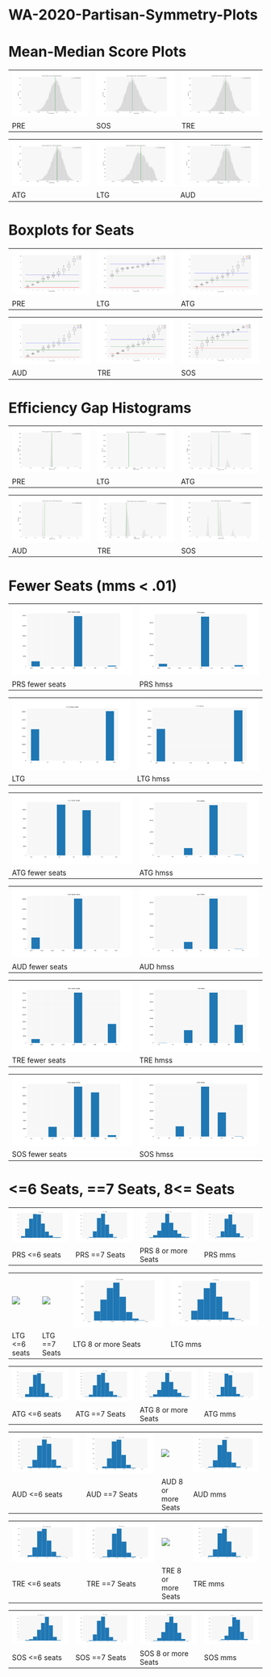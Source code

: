 # WA-2020-Partisan-Symmetry-Plots

# Mean-Median Score Plots 

<table> <tr><td><img src="https://github.com/PBabar1/WA-2020-Partisan-Symmetry-Plots/blob/main/PRSmm_hist.png"></td><td><img src="https://github.com/PBabar1/WA-2020-Partisan-Symmetry-Plots/blob/main/SOSmm_hist.png"></td><td><img src="https://github.com/PBabar1/WA-2020-Partisan-Symmetry-Plots/blob/main/TREmm_hist.png"></td></tr> <tr><td>PRE</td><td>SOS</td><td>TRE</td></tr> </table>
<table><tr><td><img src="https://github.com/PBabar1/WA-2020-Partisan-Symmetry-Plots/blob/main/ATGmm_hist.png"></td><td><img src="https://github.com/PBabar1/WA-2020-Partisan-Symmetry-Plots/blob/main/LTGmm_hist.png"></td><td><img src="https://github.com/PBabar1/WA-2020-Partisan-Symmetry-Plots/blob/main/AUDmm_hist.png"></td></tr> <tr><td>ATG</td><td>LTG</td><td>AUD</td></tr> </table>

# Boxplots for Seats 

<table> <tr><td><img src="https://github.com/PBabar1/WA-2020-Partisan-Symmetry-Plots/blob/main/PRS_box.png"></td><td><img src="https://github.com/PBabar1/WA-2020-Partisan-Symmetry-Plots/blob/main/LTG_box.png"></td><td><img src="https://github.com/PBabar1/WA-2020-Partisan-Symmetry-Plots/blob/main/ATG_box.png"></td></tr> <tr><td>PRE</td><td>LTG</td><td>ATG</td></tr> </table>
<table><tr><td><img src="https://github.com/PBabar1/WA-2020-Partisan-Symmetry-Plots/blob/main/AUD_box.png"></td><td><img src="https://github.com/PBabar1/WA-2020-Partisan-Symmetry-Plots/blob/main/TRE_box.png"></td><td><img src="https://github.com/PBabar1/WA-2020-Partisan-Symmetry-Plots/blob/main/SOS_box.png"></td></tr> <tr><td>AUD</td><td>TRE</td><td>SOS</td></tr> </table>

# Efficiency Gap Histograms

<table> <tr><td><img src="https://github.com/PBabar1/WA-2020-Partisan-Symmetry-Plots/blob/main/PRSeg_hist.png"></td><td><img src="https://github.com/PBabar1/WA-2020-Partisan-Symmetry-Plots/blob/main/LTGeg_hist.png"></td><td><img src="https://github.com/PBabar1/WA-2020-Partisan-Symmetry-Plots/blob/main/ATGeg_hist.png"></td></tr> <tr><td>PRE</td><td>LTG</td><td>ATG</td></tr> </table>
<table><tr><td><img src="https://github.com/PBabar1/WA-2020-Partisan-Symmetry-Plots/blob/main/AUDeg_hist.png"></td><td><img src="https://github.com/PBabar1/WA-2020-Partisan-Symmetry-Plots/blob/main/TREeg_hist.png"></td><td><img src="https://github.com/PBabar1/WA-2020-Partisan-Symmetry-Plots/blob/main/SOSeg_hist.png"></td></tr> <tr><td>AUD</td><td>TRE</td><td>SOS</td></tr> </table>

# Fewer Seats (mms < .01)

<table> <tr><td><img src="https://github.com/PBabar1/WA-2020-Partisan-Symmetry-Plots/blob/main/PRS_fewer_seats.png"></td><td><img src="https://github.com/PBabar1/WA-2020-Partisan-Symmetry-Plots/blob/main/PRS_hmss.png"></td></tr> <tr><td>PRS fewer seats</td><td>PRS hmss</td></tr> </table>

<table> <tr><td><img src="https://github.com/PBabar1/WA-2020-Partisan-Symmetry-Plots/blob/main/LTG_fewer_seats.png"></td><td><img src="https://github.com/PBabar1/WA-2020-Partisan-Symmetry-Plots/blob/main/LTG_hmss.png"></td></tr> <tr><td>LTG</td><td>LTG hmss</td></tr> </table>

<table> <tr><td><img src="https://github.com/PBabar1/WA-2020-Partisan-Symmetry-Plots/blob/main/ATG_fewer_seats.png"></td><td><img src="https://github.com/PBabar1/WA-2020-Partisan-Symmetry-Plots/blob/main/ATG_hmss.png"></td></tr> <tr><td>ATG fewer seats</td><td>ATG hmss</td></tr> </table>

<table> <tr><td><img src="https://github.com/PBabar1/WA-2020-Partisan-Symmetry-Plots/blob/main/AUD_fewer_seats.png"></td><td><img src="https://github.com/PBabar1/WA-2020-Partisan-Symmetry-Plots/blob/main/AUD_hmss.png"></td></tr> <tr><td>AUD fewer seats</td><td>AUD hmss</td></tr> </table>

<table> <tr><td><img src="https://github.com/PBabar1/WA-2020-Partisan-Symmetry-Plots/blob/main/TRE_fewer_seats.png"></td><td><img src="https://github.com/PBabar1/WA-2020-Partisan-Symmetry-Plots/blob/main/TRE_hmss.png"></td></tr> <tr><td>TRE fewer seats</td><td>TRE hmss</td></tr> </table>

<table> <tr><td><img src="https://github.com/PBabar1/WA-2020-Partisan-Symmetry-Plots/blob/main/SOS_fewer_seats.png"></td><td><img src="https://github.com/PBabar1/WA-2020-Partisan-Symmetry-Plots/blob/main/SOS_hmss.png"></td></tr> <tr><td>SOS fewer seats</td><td>SOS hmss</td></tr> </table>

# <=6 Seats, ==7 Seats, 8<= Seats

<table> <tr><td><img src="https://github.com/PBabar1/WA-2020-Partisan-Symmetry-Plots/blob/main/PRS_6_orless.png"></td><td><img src="https://github.com/PBabar1/WA-2020-Partisan-Symmetry-Plots/blob/main/PRS_exactly7.png"></td><td><img src='https://github.com/PBabar1/WA-2020-Partisan-Symmetry-Plots/blob/main/PRS8ormore.png'></td><td><img src='https://github.com/PBabar1/WA-2020-Partisan-Symmetry-Plots/blob/main/PRS_mms.png'></td></tr><tr><td>PRS <=6 seats</td><td>PRS ==7 Seats</td><td>PRS 8 or more Seats</td><td>PRS mms</td></tr></table>

<table> <tr><td><img src="https://github.com/PBabar1/WA-2020-Partisan-Symmetry-Plots/blob/main/LTG_6_orless.png"></td><td><img src="https://github.com/PBabar1/WA-2020-Partisan-Symmetry-Plots/blob/main/LTG_exactly7.png"></td><td><img src='https://github.com/PBabar1/WA-2020-Partisan-Symmetry-Plots/blob/main/LTG8ormore.png'></td><td><img src='https://github.com/PBabar1/WA-2020-Partisan-Symmetry-Plots/blob/main/LTG_mms.png'></td></tr><tr><td>LTG <=6 seats</td><td>LTG ==7 Seats</td><td>LTG 8 or more Seats</td><td>LTG mms</td></tr></table>

<table> <tr><td><img src="https://github.com/PBabar1/WA-2020-Partisan-Symmetry-Plots/blob/main/ATG_6_orless.png"></td><td><img src="https://github.com/PBabar1/WA-2020-Partisan-Symmetry-Plots/blob/main/ATG_exactly7.png"></td><td><img src='https://github.com/PBabar1/WA-2020-Partisan-Symmetry-Plots/blob/main/PRS8ormore.png'></td><td><img src='https://github.com/PBabar1/WA-2020-Partisan-Symmetry-Plots/blob/main/ATG_mms.png'></td></tr><tr><td>ATG <=6 seats</td><td>ATG ==7 Seats</td><td>ATG 8 or more Seats</td><td>ATG mms</td></tr></table>

<table> <tr><td><img src="https://github.com/PBabar1/WA-2020-Partisan-Symmetry-Plots/blob/main/AUD_6_orless.png"></td><td><img src="https://github.com/PBabar1/WA-2020-Partisan-Symmetry-Plots/blob/main/AUD_exactly7.png"></td><td><img src='https://github.com/PBabar1/WA-2020-Partisan-Symmetry-Plots/blob/main/AUD8ormore.png'></td><td><img src='https://github.com/PBabar1/WA-2020-Partisan-Symmetry-Plots/blob/main/PRS_mms.png'></td></tr><tr><td>AUD <=6 seats</td><td>AUD ==7 Seats</td><td>AUD 8 or more Seats</td><td>AUD mms</td></tr></table>

<table> <tr><td><img src="https://github.com/PBabar1/WA-2020-Partisan-Symmetry-Plots/blob/main/TRE_6_orless.png"></td><td><img src="https://github.com/PBabar1/WA-2020-Partisan-Symmetry-Plots/blob/main/PRS_exactly7.png"></td><td><img src='https://github.com/PBabar1/WA-2020-Partisan-Symmetry-Plots/blob/main/TRE8ormore.png'></td><td><img src='https://github.com/PBabar1/WA-2020-Partisan-Symmetry-Plots/blob/main/TRE_mms.png'></td></tr><tr><td>TRE <=6 seats</td><td>TRE ==7 Seats</td><td>TRE 8 or more Seats</td><td>TRE mms</td></tr></table>

<table> <tr><td><img src="https://github.com/PBabar1/WA-2020-Partisan-Symmetry-Plots/blob/main/SOS_6_orless.png"></td><td><img src="https://github.com/PBabar1/WA-2020-Partisan-Symmetry-Plots/blob/main/PRS_exactly7.png"></td><td><img src='https://github.com/PBabar1/WA-2020-Partisan-Symmetry-Plots/blob/main/SOS8ormore.png'></td><td><img src='https://github.com/PBabar1/WA-2020-Partisan-Symmetry-Plots/blob/main/SOS_mms.png'></td></tr><tr><td>SOS <=6 seats</td><td>SOS ==7 Seats</td><td>SOS 8 or more Seats</td><td>SOS mms</td></tr></table>

